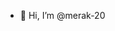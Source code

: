 - 👋 Hi, I’m @merak-20

<!---
merak-20/merak-20 is a ✨ special ✨ repository because its `README.md` (this file) appears on your GitHub profile.
You can click the Preview link to take a look at your changes.
--->
